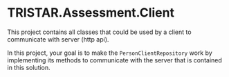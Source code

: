# TRISTAR.Assessment.Client

This project contains all classes that could be used by a client to communicate with server (http api).

In this project, your goal is to make the `PersonClientRepository` work by implementing its methods to communicate with the server that is contained in this solution.